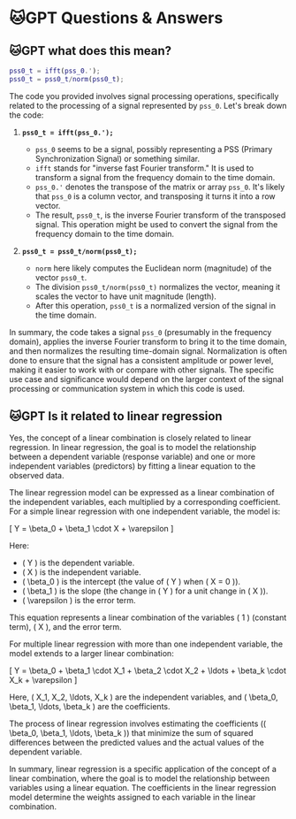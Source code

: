# &#x1F431;GPT Questions & Answers

## &#x1F431;GPT what does this mean?

```matlab
pss0_t = ifft(pss_0.'); 
pss0_t = pss0_t/norm(pss0_t);
```

The code you provided involves signal processing operations, specifically related to the processing of a signal represented by `pss_0`. Let's break down the code:

1. **`pss0_t = ifft(pss_0.');`**
   - `pss_0` seems to be a signal, possibly representing a PSS (Primary Synchronization Signal) or something similar.
   - `ifft` stands for "inverse fast Fourier transform." It is used to transform a signal from the frequency domain to the time domain.
   - `pss_0.'` denotes the transpose of the matrix or array `pss_0`. It's likely that `pss_0` is a column vector, and transposing it turns it into a row vector.
   - The result, `pss0_t`, is the inverse Fourier transform of the transposed signal. This operation might be used to convert the signal from the frequency domain to the time domain.

2. **`pss0_t = pss0_t/norm(pss0_t);`**
   - `norm` here likely computes the Euclidean norm (magnitude) of the vector `pss0_t`.
   - The division `pss0_t/norm(pss0_t)` normalizes the vector, meaning it scales the vector to have unit magnitude (length).
   - After this operation, `pss0_t` is a normalized version of the signal in the time domain.

In summary, the code takes a signal `pss_0` (presumably in the frequency domain), applies the inverse Fourier transform to bring it to the time domain, and then normalizes the resulting time-domain signal. Normalization is often done to ensure that the signal has a consistent amplitude or power level, making it easier to work with or compare with other signals. The specific use case and significance would depend on the larger context of the signal processing or communication system in which this code is used.

## &#x1F431;GPT Is it related to linear regression

Yes, the concept of a linear combination is closely related to linear regression. In linear regression, the goal is to model the relationship between a dependent variable (response variable) and one or more independent variables (predictors) by fitting a linear equation to the observed data.

The linear regression model can be expressed as a linear combination of the independent variables, each multiplied by a corresponding coefficient. For a simple linear regression with one independent variable, the model is:

\[ Y = \beta_0 + \beta_1 \cdot X + \varepsilon \]

Here:
- \( Y \) is the dependent variable.
- \( X \) is the independent variable.
- \( \beta_0 \) is the intercept (the value of \( Y \) when \( X = 0 \)).
- \( \beta_1 \) is the slope (the change in \( Y \) for a unit change in \( X \)).
- \( \varepsilon \) is the error term.

This equation represents a linear combination of the variables \( 1 \) (constant term), \( X \), and the error term.

For multiple linear regression with more than one independent variable, the model extends to a larger linear combination:

\[ Y = \beta_0 + \beta_1 \cdot X_1 + \beta_2 \cdot X_2 + \ldots + \beta_k \cdot X_k + \varepsilon \]

Here, \( X_1, X_2, \ldots, X_k \) are the independent variables, and \( \beta_0, \beta_1, \ldots, \beta_k \) are the coefficients.

The process of linear regression involves estimating the coefficients (\( \beta_0, \beta_1, \ldots, \beta_k \)) that minimize the sum of squared differences between the predicted values and the actual values of the dependent variable.

In summary, linear regression is a specific application of the concept of a linear combination, where the goal is to model the relationship between variables using a linear equation. The coefficients in the linear regression model determine the weights assigned to each variable in the linear combination.
